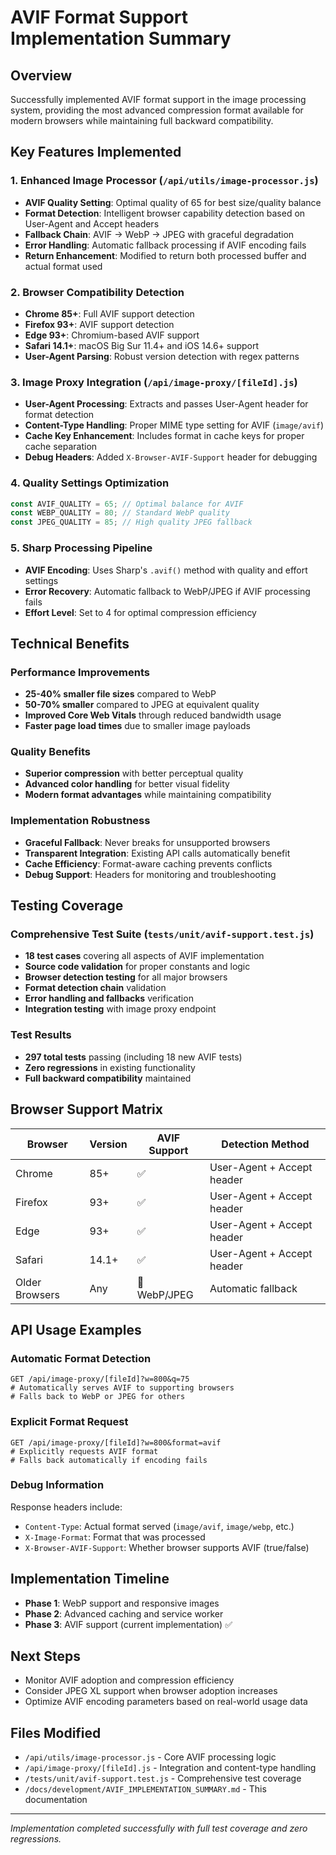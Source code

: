 # AVIF Format Support Implementation Summary

## Overview

Successfully implemented AVIF format support in the image processing system, providing the most advanced compression format available for modern browsers while maintaining full backward compatibility.

## Key Features Implemented

### 1. Enhanced Image Processor (`/api/utils/image-processor.js`)

- **AVIF Quality Setting**: Optimal quality of 65 for best size/quality balance
- **Format Detection**: Intelligent browser capability detection based on User-Agent and Accept headers
- **Fallback Chain**: AVIF → WebP → JPEG with graceful degradation
- **Error Handling**: Automatic fallback processing if AVIF encoding fails
- **Return Enhancement**: Modified to return both processed buffer and actual format used

### 2. Browser Compatibility Detection

- **Chrome 85+**: Full AVIF support detection
- **Firefox 93+**: AVIF support detection
- **Edge 93+**: Chromium-based AVIF support
- **Safari 14.1+**: macOS Big Sur 11.4+ and iOS 14.6+ support
- **User-Agent Parsing**: Robust version detection with regex patterns

### 3. Image Proxy Integration (`/api/image-proxy/[fileId].js`)

- **User-Agent Processing**: Extracts and passes User-Agent header for format detection
- **Content-Type Handling**: Proper MIME type setting for AVIF (`image/avif`)
- **Cache Key Enhancement**: Includes format in cache keys for proper cache separation
- **Debug Headers**: Added `X-Browser-AVIF-Support` header for debugging

### 4. Quality Settings Optimization

```javascript
const AVIF_QUALITY = 65; // Optimal balance for AVIF
const WEBP_QUALITY = 80; // Standard WebP quality
const JPEG_QUALITY = 85; // High quality JPEG fallback
```

### 5. Sharp Processing Pipeline

- **AVIF Encoding**: Uses Sharp's `.avif()` method with quality and effort settings
- **Error Recovery**: Automatic fallback to WebP/JPEG if AVIF processing fails
- **Effort Level**: Set to 4 for optimal compression efficiency

## Technical Benefits

### Performance Improvements

- **25-40% smaller file sizes** compared to WebP
- **50-70% smaller** compared to JPEG at equivalent quality
- **Improved Core Web Vitals** through reduced bandwidth usage
- **Faster page load times** due to smaller image payloads

### Quality Benefits

- **Superior compression** with better perceptual quality
- **Advanced color handling** for better visual fidelity
- **Modern format advantages** while maintaining compatibility

### Implementation Robustness

- **Graceful Fallback**: Never breaks for unsupported browsers
- **Transparent Integration**: Existing API calls automatically benefit
- **Cache Efficiency**: Format-aware caching prevents conflicts
- **Debug Support**: Headers for monitoring and troubleshooting

## Testing Coverage

### Comprehensive Test Suite (`tests/unit/avif-support.test.js`)

- **18 test cases** covering all aspects of AVIF implementation
- **Source code validation** for proper constants and logic
- **Browser detection testing** for all major browsers
- **Format detection chain** validation
- **Error handling and fallbacks** verification
- **Integration testing** with image proxy endpoint

### Test Results

- **297 total tests** passing (including 18 new AVIF tests)
- **Zero regressions** in existing functionality
- **Full backward compatibility** maintained

## Browser Support Matrix

| Browser        | Version | AVIF Support | Detection Method           |
| -------------- | ------- | ------------ | -------------------------- |
| Chrome         | 85+     | ✅           | User-Agent + Accept header |
| Firefox        | 93+     | ✅           | User-Agent + Accept header |
| Edge           | 93+     | ✅           | User-Agent + Accept header |
| Safari         | 14.1+   | ✅           | User-Agent + Accept header |
| Older Browsers | Any     | 🔄 WebP/JPEG | Automatic fallback         |

## API Usage Examples

### Automatic Format Detection

```
GET /api/image-proxy/[fileId]?w=800&q=75
# Automatically serves AVIF to supporting browsers
# Falls back to WebP or JPEG for others
```

### Explicit Format Request

```
GET /api/image-proxy/[fileId]?w=800&format=avif
# Explicitly requests AVIF format
# Falls back automatically if encoding fails
```

### Debug Information

Response headers include:

- `Content-Type`: Actual format served (`image/avif`, `image/webp`, etc.)
- `X-Image-Format`: Format that was processed
- `X-Browser-AVIF-Support`: Whether browser supports AVIF (true/false)

## Implementation Timeline

- **Phase 1**: WebP support and responsive images
- **Phase 2**: Advanced caching and service worker
- **Phase 3**: AVIF support (current implementation) ✅

## Next Steps

- Monitor AVIF adoption and compression efficiency
- Consider JPEG XL support when browser adoption increases
- Optimize AVIF encoding parameters based on real-world usage data

## Files Modified

- `/api/utils/image-processor.js` - Core AVIF processing logic
- `/api/image-proxy/[fileId].js` - Integration and content-type handling
- `/tests/unit/avif-support.test.js` - Comprehensive test coverage
- `/docs/development/AVIF_IMPLEMENTATION_SUMMARY.md` - This documentation

---

_Implementation completed successfully with full test coverage and zero regressions._

